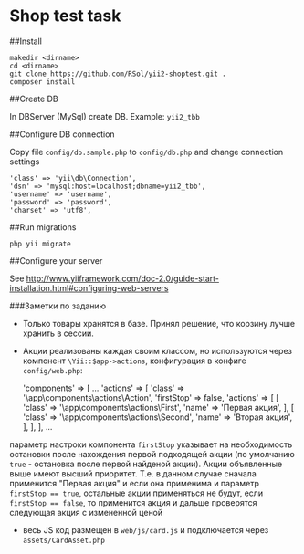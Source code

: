Shop test task
============================

##Install

    makedir <dirname>
    cd <dirname>
    git clone https://github.com/RSol/yii2-shoptest.git .
    composer install

##Create DB

In DBServer (MySql) create DB. Example: `yii2_tbb`
    
##Configure DB connection

Copy file `config/db.sample.php` to `config/db.php` and change connection settings 

    'class' => 'yii\db\Connection',
    'dsn' => 'mysql:host=localhost;dbname=yii2_tbb',
    'username' => 'username',
    'password' => 'password',
    'charset' => 'utf8',    

##Run migrations

    php yii migrate
    
    
##Configure your server 

See http://www.yiiframework.com/doc-2.0/guide-start-installation.html#configuring-web-servers


###Заметки по заданию 

* Только товары хранятся в базе. Принял решение, что корзину лучше хранить в сессии.
* Акции реализованы каждая своим классом, но используются через компонент `\Yii::$app->actions`, конфигурация в конфиге `config/web.php`:


    'components' => [
        ...
        'actions' => [
            'class' => '\app\components\actions\Action',
            'firstStop' => false,
            'actions' => [
                [
                    'class' => '\app\components\actions\First',
                    'name' => 'Первая акция',
                ],
                [
                    'class' => '\app\components\actions\Second',
                    'name' => 'Вторая акция',
                ],
            ],
        ],
        ...

параметр настроки компонента `firstStop` указывает на необходимость остановки после нахождения первой подходящей акции (по умолчанию `true` - остановка после первой найденой акции).
Акции объявленные выше имеют высший приоритет. Т.е. в данном случае сначала применится "Первая акция" и если она применима и параметр  `firstStop == true`, остальные акции применяться не будут, если `firstStop == false`, то применится акция и дальше проверятся следующая акция с измененной ценой


* весь JS код размещен в `web/js/card.js` и подключается через `assets/CardAsset.php`